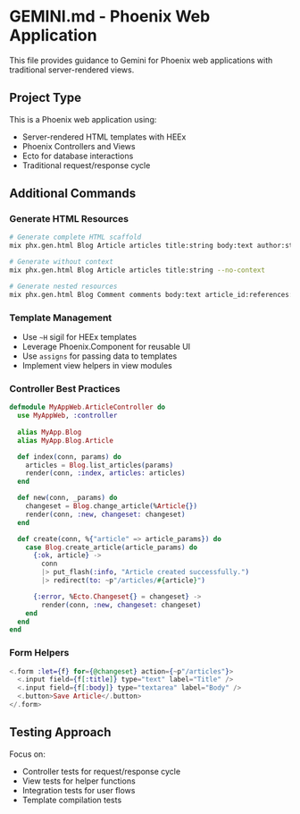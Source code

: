 # GEMINI.md - Phoenix Web Application

This file provides guidance to Gemini for Phoenix web applications with traditional server-rendered views.

## Project Type

This is a Phoenix web application using:
- Server-rendered HTML templates with HEEx
- Phoenix Controllers and Views
- Ecto for database interactions
- Traditional request/response cycle

## Additional Commands

### Generate HTML Resources
```bash
# Generate complete HTML scaffold
mix phx.gen.html Blog Article articles title:string body:text author:string

# Generate without context
mix phx.gen.html Blog Article articles title:string --no-context

# Generate nested resources
mix phx.gen.html Blog Comment comments body:text article_id:references:articles
```

### Template Management
- Use `~H` sigil for HEEx templates
- Leverage Phoenix.Component for reusable UI
- Use `assigns` for passing data to templates
- Implement view helpers in view modules

### Controller Best Practices
```elixir
defmodule MyAppWeb.ArticleController do
  use MyAppWeb, :controller
  
  alias MyApp.Blog
  alias MyApp.Blog.Article

  def index(conn, params) do
    articles = Blog.list_articles(params)
    render(conn, :index, articles: articles)
  end

  def new(conn, _params) do
    changeset = Blog.change_article(%Article{})
    render(conn, :new, changeset: changeset)
  end

  def create(conn, %{"article" => article_params}) do
    case Blog.create_article(article_params) do
      {:ok, article} ->
        conn
        |> put_flash(:info, "Article created successfully.")
        |> redirect(to: ~p"/articles/#{article}")

      {:error, %Ecto.Changeset{} = changeset} ->
        render(conn, :new, changeset: changeset)
    end
  end
end
```

### Form Helpers
```elixir
<.form :let={f} for={@changeset} action={~p"/articles"}>
  <.input field={f[:title]} type="text" label="Title" />
  <.input field={f[:body]} type="textarea" label="Body" />
  <.button>Save Article</.button>
</.form>
```

## Testing Approach

Focus on:
- Controller tests for request/response cycle
- View tests for helper functions
- Integration tests for user flows
- Template compilation tests
